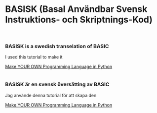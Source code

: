 <h1>BASISK (Basal Användbar Svensk Instruktions- och Skriptnings-Kod)</h1>
<br>
<h3>BASISK is a swedish transelation of BASIC</h3>
<p>I used this tutorial to make it</p>
<a href="https://www.youtube.com/playlist?list=PLZQftyCk7_SdoVexSmwy_tBgs7P0b97yD">Make YOUR OWN Programming Language in Python</a>
<h1></h1>
<h3>BASISK är en svensk översätting av BASIC</h3>
<p>Jag använde denna tutorial för att skapa den</p>
<a href="https://www.youtube.com/playlist?list=PLZQftyCk7_SdoVexSmwy_tBgs7P0b97yD">Make YOUR OWN Programming Language in Python</a>


